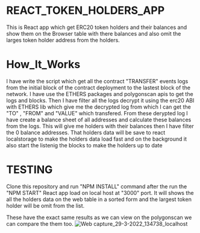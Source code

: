# REACT_TOKEN_HOLDERS_APP
This is React app which get ERC20 token holders and their balances and show them on the Browser table with there balances and also omit the larges token holder address from the holders.

# How_It_Works
I have write the script which get all the contract "TRANSFER" events logs from the initial block of the contract deployment to the lastest block of the network. I have use the ETHERS packages and polygonscan apis to get the logs and blocks. 
Then I have filter all the logs decrypt it using the erc20 ABI with ETHERS lib which give me the decrypted log from which I can get the "TO" , "FROM" and "VALUE" which transfered. From these derypted log I have create a balance sheet of all addresses and calculate these balances from the logs. This will give me holders with their balances then I have filter the 0 balance addresses.
That holders data will be save to react localstorage to make the holders data load fast and on the background it also start the listenig the blocks to make the holders up to date
# TESTING
Clone this repository and run "NPM INSTALL" command after the run the "NPM START" React app load on local host at "3000" port.
It will shows the all the holders data on the web table in a sorted form and the largest token holder will be omit from the list. 

These have the exact same results as we can view on the polygonscan we can compare the them too. 
![Web capture_29-3-2022_134738_localhost](https://user-images.githubusercontent.com/42972151/160581892-a80508b6-0fa7-4c12-8349-22dd531fc061.jpeg)
